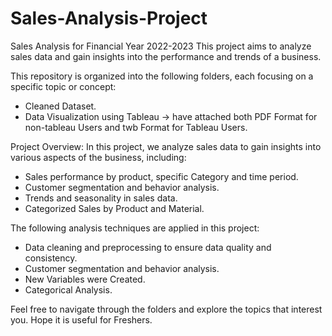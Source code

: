 # Sales-Analysis-Project
Sales Analysis for Financial Year 2022-2023
This project aims to analyze sales data and gain insights into the performance and trends of a business.

This repository is organized into the following folders, each focusing on a specific topic or concept:
- Cleaned Dataset.
- Data Visualization using Tableau -> have attached both PDF Format for non-tableau Users and twb Format for Tableau Users.

Project Overview:
In this project, we analyze sales data to gain insights into various aspects of the business, including:
- Sales performance by product, specific Category and time period.
- Customer segmentation and behavior analysis.
- Trends and seasonality in sales data.
- Categorized Sales by Product and Material.

The following analysis techniques are applied in this project:
- Data cleaning and preprocessing to ensure data quality and consistency.
- Customer segmentation and behavior analysis.
- New Variables were Created.
- Categorical Analysis.

Feel free to navigate through the folders and explore the topics that interest you. Hope it is useful for Freshers.
  




